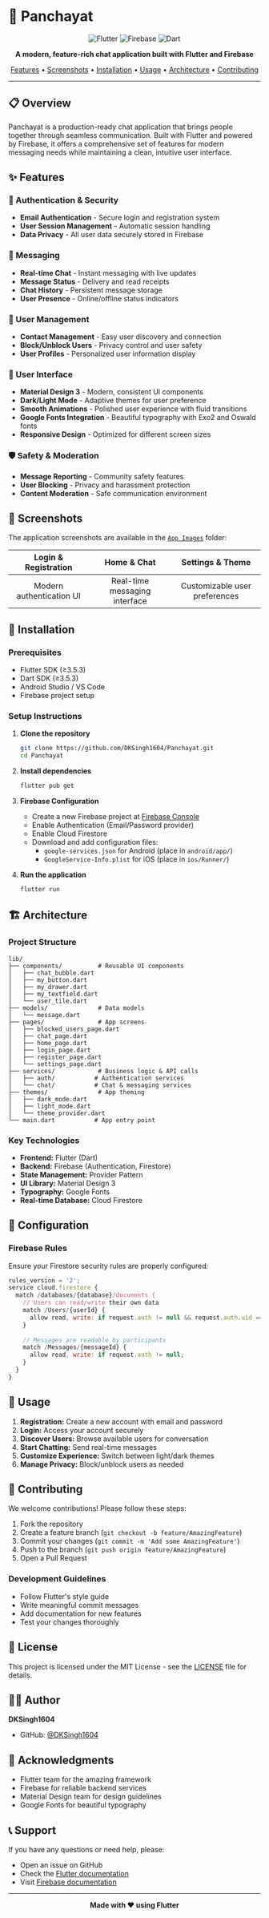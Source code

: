 # 💬 Panchayat

<div align="center">

![Flutter](https://img.shields.io/badge/Flutter-02569B?style=for-the-badge&logo=flutter&logoColor=white)
![Firebase](https://img.shields.io/badge/Firebase-039BE5?style=for-the-badge&logo=Firebase&logoColor=white)
![Dart](https://img.shields.io/badge/dart-%230175C2.svg?style=for-the-badge&logo=dart&logoColor=white)

**A modern, feature-rich chat application built with Flutter and Firebase**

[Features](#-features) • [Screenshots](#-screenshots) • [Installation](#-installation) • [Usage](#-usage) • [Architecture](#-architecture) • [Contributing](#-contributing)

</div>

---

## 📋 Overview

Panchayat is a production-ready chat application that brings people together through seamless communication. Built with Flutter and powered by Firebase, it offers a comprehensive set of features for modern messaging needs while maintaining a clean, intuitive user interface.

## ✨ Features

### 🔐 Authentication & Security
- **Email Authentication** - Secure login and registration system
- **User Session Management** - Automatic session handling
- **Data Privacy** - All user data securely stored in Firebase

### 💬 Messaging
- **Real-time Chat** - Instant messaging with live updates
- **Message Status** - Delivery and read receipts
- **Chat History** - Persistent message storage
- **User Presence** - Online/offline status indicators

### 👥 User Management
- **Contact Management** - Easy user discovery and connection
- **Block/Unblock Users** - Privacy control and user safety
- **User Profiles** - Personalized user information display

### 🎨 User Interface
- **Material Design 3** - Modern, consistent UI components
- **Dark/Light Mode** - Adaptive themes for user preference
- **Smooth Animations** - Polished user experience with fluid transitions
- **Google Fonts Integration** - Beautiful typography with Exo2 and Oswald fonts
- **Responsive Design** - Optimized for different screen sizes

### 🛡️ Safety & Moderation
- **Message Reporting** - Community safety features
- **User Blocking** - Privacy and harassment protection
- **Content Moderation** - Safe communication environment

## 📱 Screenshots

The application screenshots are available in the [`App Images`](./App%20Images/) folder:

| Login & Registration | Home & Chat | Settings & Theme |
|:---:|:---:|:---:|
| Modern authentication UI | Real-time messaging interface | Customizable user preferences |

## 🚀 Installation

### Prerequisites

- Flutter SDK (≥3.5.3)
- Dart SDK (≥3.5.3)
- Android Studio / VS Code
- Firebase project setup

### Setup Instructions

1. **Clone the repository**
   ```bash
   git clone https://github.com/DKSingh1604/Panchayat.git
   cd Panchayat
   ```

2. **Install dependencies**
   ```bash
   flutter pub get
   ```

3. **Firebase Configuration**
   - Create a new Firebase project at [Firebase Console](https://console.firebase.google.com/)
   - Enable Authentication (Email/Password provider)
   - Enable Cloud Firestore
   - Download and add configuration files:
     - `google-services.json` for Android (place in `android/app/`)
     - `GoogleService-Info.plist` for iOS (place in `ios/Runner/`)

4. **Run the application**
   ```bash
   flutter run
   ```

## 🏗️ Architecture

### Project Structure
```
lib/
├── components/          # Reusable UI components
│   ├── chat_bubble.dart
│   ├── my_button.dart
│   ├── my_drawer.dart
│   ├── my_textfield.dart
│   └── user_tile.dart
├── models/              # Data models
│   └── message.dart
├── pages/               # App screens
│   ├── blocked_users_page.dart
│   ├── chat_page.dart
│   ├── home_page.dart
│   ├── login_page.dart
│   ├── register_page.dart
│   └── settings_page.dart
├── services/            # Business logic & API calls
│   ├── auth/           # Authentication services
│   └── chat/           # Chat & messaging services
├── themes/              # App theming
│   ├── dark_mode.dart
│   ├── light_mode.dart
│   └── theme_provider.dart
└── main.dart           # App entry point
```

### Key Technologies

- **Frontend:** Flutter (Dart)
- **Backend:** Firebase (Authentication, Firestore)
- **State Management:** Provider Pattern
- **UI Library:** Material Design 3
- **Typography:** Google Fonts
- **Real-time Database:** Cloud Firestore

## 🔧 Configuration

### Firebase Rules

Ensure your Firestore security rules are properly configured:

```javascript
rules_version = '2';
service cloud.firestore {
  match /databases/{database}/documents {
    // Users can read/write their own data
    match /Users/{userId} {
      allow read, write: if request.auth != null && request.auth.uid == userId;
    }
    
    // Messages are readable by participants
    match /Messages/{messageId} {
      allow read, write: if request.auth != null;
    }
  }
}
```

## 🎯 Usage

1. **Registration:** Create a new account with email and password
2. **Login:** Access your account securely
3. **Discover Users:** Browse available users for conversation
4. **Start Chatting:** Send real-time messages
5. **Customize Experience:** Switch between light/dark themes
6. **Manage Privacy:** Block/unblock users as needed

## 🤝 Contributing

We welcome contributions! Please follow these steps:

1. Fork the repository
2. Create a feature branch (`git checkout -b feature/AmazingFeature`)
3. Commit your changes (`git commit -m 'Add some AmazingFeature'`)
4. Push to the branch (`git push origin feature/AmazingFeature`)
5. Open a Pull Request

### Development Guidelines

- Follow Flutter's style guide
- Write meaningful commit messages
- Add documentation for new features
- Test your changes thoroughly

## 📄 License

This project is licensed under the MIT License - see the [LICENSE](LICENSE) file for details.

## 👨‍💻 Author

**DKSingh1604**
- GitHub: [@DKSingh1604](https://github.com/DKSingh1604)

## 🙏 Acknowledgments

- Flutter team for the amazing framework
- Firebase for reliable backend services
- Material Design team for design guidelines
- Google Fonts for beautiful typography

## 📞 Support

If you have any questions or need help, please:
- Open an issue on GitHub
- Check the [Flutter documentation](https://flutter.dev/docs)
- Visit [Firebase documentation](https://firebase.google.com/docs)

---

<div align="center">

**Made with ❤️ using Flutter**

</div>

